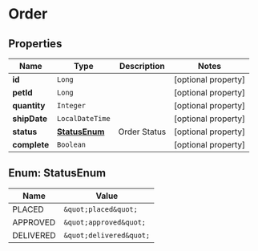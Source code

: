 

# Order


## Properties

Name | Type | Description | Notes
------------ | ------------- | ------------- | -------------
**id** | `Long` |  |  [optional property]
**petId** | `Long` |  |  [optional property]
**quantity** | `Integer` |  |  [optional property]
**shipDate** | `LocalDateTime` |  |  [optional property]
**status** | [**StatusEnum**](#StatusEnum) | Order Status |  [optional property]
**complete** | `Boolean` |  |  [optional property]



## Enum: StatusEnum

Name | Value
---- | -----
PLACED | `&quot;placed&quot;`
APPROVED | `&quot;approved&quot;`
DELIVERED | `&quot;delivered&quot;`





